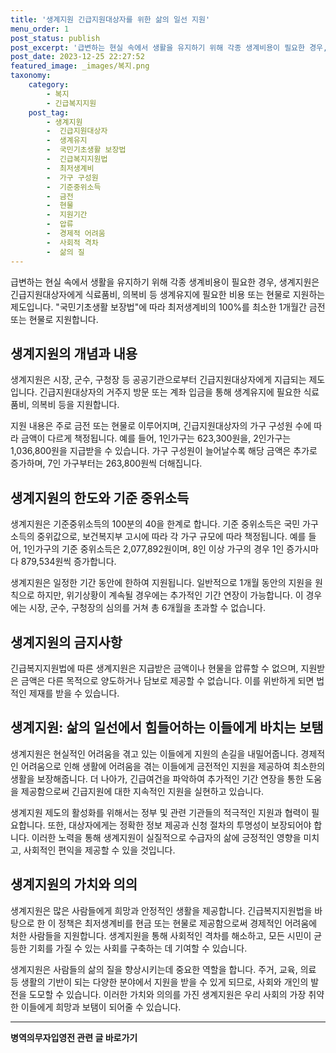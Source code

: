 ```yaml
---
title: '생계지원 긴급지원대상자를 위한 삶의 일선 지원'
menu_order: 1
post_status: publish
post_excerpt: '급변하는 현실 속에서 생활을 유지하기 위해 각종 생계비용이 필요한 경우, 생계지원은 긴급지원대상자에게 식료품비, 의복비 등 생계유지에 필요한 비용 또는 현물로 지원하는 제도입니다.  국민기초생활 보장법 에 따라 최저생계비의 100 를 최소한 1개월간 금전 또는 현물로 지원합니다.'
post_date: 2023-12-25 22:27:52
featured_image: _images/복지.png
taxonomy:
    category:
        - 복지
        - 긴급복지지원
    post_tag:
        - 생계지원
        -  긴급지원대상자
        -  생계유지
        -  국민기초생활 보장법
        -  긴급복지지원법
        -  최저생계비
        -  가구 구성원
        -  기준중위소득
        -  금전
        -  현물
        -  지원기간
        -  압류
        -  경제적 어려움
        -  사회적 격차
        -  삶의 질
---
```



급변하는 현실 속에서 생활을 유지하기 위해 각종 생계비용이 필요한 경우, 생계지원은 긴급지원대상자에게 식료품비, 의복비 등 생계유지에 필요한 비용 또는 현물로 지원하는 제도입니다. "국민기초생활 보장법"에 따라 최저생계비의 100%를 최소한 1개월간 금전 또는 현물로 지원합니다.

## 생계지원의 개념과 내용

생계지원은 시장, 군수, 구청장 등 공공기관으로부터 긴급지원대상자에게 지급되는 제도입니다. 긴급지원대상자의 거주지 방문 또는 계좌 입금을 통해 생계유지에 필요한 식료품비, 의복비 등을 지원합니다.

지원 내용은 주로 금전 또는 현물로 이루어지며, 긴급지원대상자의 가구 구성원 수에 따라 금액이 다르게 책정됩니다. 예를 들어, 1인가구는 623,300원을, 2인가구는 1,036,800원을 지급받을 수 있습니다. 가구 구성원이 늘어날수록 해당 금액은 추가로 증가하며, 7인 가구부터는 263,800원씩 더해집니다.

## 생계지원의 한도와 기준 중위소득

생계지원은 기준중위소득의 100분의 40을 한계로 합니다. 기준 중위소득은 국민 가구소득의 중위값으로, 보건복지부 고시에 따라 각 가구 규모에 따라 책정됩니다. 예를 들어, 1인가구의 기준 중위소득은 2,077,892원이며, 8인 이상 가구의 경우 1인 증가시마다 879,534원씩 증가합니다.

생계지원은 일정한 기간 동안에 한하여 지원됩니다. 일반적으로 1개월 동안의 지원을 원칙으로 하지만, 위기상황이 계속될 경우에는 추가적인 기간 연장이 가능합니다. 이 경우에는 시장, 군수, 구청장의 심의를 거쳐 총 6개월을 초과할 수 없습니다.

## 생계지원의 금지사항

긴급복지지원법에 따른 생계지원은 지급받은 금액이나 현물을 압류할 수 없으며, 지원받은 금액은 다른 목적으로 양도하거나 담보로 제공할 수 없습니다. 이를 위반하게 되면 법적인 제재를 받을 수 있습니다.

## 생계지원: 삶의 일선에서 힘들어하는 이들에게 바치는 보탬

생계지원은 현실적인 어려움을 겪고 있는 이들에게 지원의 손길을 내밀어줍니다. 경제적인 어려움으로 인해 생활에 어려움을 겪는 이들에게 금전적인 지원을 제공하여 최소한의 생활을 보장해줍니다. 더 나아가, 긴급여건을 파악하여 추가적인 기간 연장을 통한 도움을 제공함으로써 긴급지원에 대한 지속적인 지원을 실현하고 있습니다.

생계지원 제도의 활성화를 위해서는 정부 및 관련 기관들의 적극적인 지원과 협력이 필요합니다. 또한, 대상자에게는 정확한 정보 제공과 신청 절차의 투명성이 보장되어야 합니다. 이러한 노력을 통해 생계지원이 실질적으로 수급자의 삶에 긍정적인 영향을 미치고, 사회적인 편익을 제공할 수 있을 것입니다.

## 생계지원의 가치와 의의

생계지원은 많은 사람들에게 희망과 안정적인 생활을 제공합니다. 긴급복지지원법을 바탕으로 한 이 정책은 최저생계비를 현금 또는 현물로 제공함으로써 경제적인 어려움에 처한 사람들을 지원합니다. 생계지원을 통해 사회적인 격차를 해소하고, 모든 시민이 균등한 기회를 가질 수 있는 사회를 구축하는 데 기여할 수 있습니다.

생계지원은 사람들의 삶의 질을 향상시키는데 중요한 역할을 합니다. 주거, 교육, 의료 등 생활의 기반이 되는 다양한 분야에서 지원을 받을 수 있게 되므로, 사회와 개인의 발전을 도모할 수 있습니다. 이러한 가치와 의의를 가진 생계지원은 우리 사회의 가장 취약한 이들에게 희망과 보탬이 되어줄 수 있습니다.
<!-- wp:separator -->
<hr class="wp-block-separator has-alpha-channel-opacity"/>
<!-- /wp:separator -->

<!-- wp:group {"backgroundColor":"base","layout":{"type":"constrained"}} -->
<div class="wp-block-group has-base-background-color has-background"><!-- wp:paragraph {"align":"center","fontSize":"medium"} -->
<p class="has-text-align-center has-large-font-size"><strong>병역의무자입영전 관련 글 바로가기</strong></p>
<!-- /wp:paragraph -->


<!-- wp:latest-posts
{"categories":[{"id":9092,"count":19,"description":"","link":"https://uknowlaw.com/category/%eb%b3%91%ec%97%ad%ec%9d%98%eb%ac%b4%ec%9e%90%ec%9e%85%ec%98%81%ec%a0%84/","name":"병역의무자입영전","slug":"병역의무자입영전","taxonomy":"category","parent":0,"meta":[],"_links":{"self":[{"href":"https://uknowlaw.com/wp-json/wp/v2/categories/9092"}],"collection":[{"href":"https://uknowlaw.com/wp-json/wp/v2/categories"}],"about":[{"href":"https://uknowlaw.com/wp-json/wp/v2/taxonomies/category"}],"wp:post_type":[{"href":"https://uknowlaw.com/wp-json/wp/v2/posts?categories=9092"}],"curies":[{"name":"wp","href":"https://api.w.org/{rel}","templated":true}]}}],"postsToShow":100,"excerptLength":28,"postLayout":"grid","columns":2,"featuredImageAlign":"left","featuredImageSizeSlug":"large","fontSize":"small"} /--></div>
<!-- /wp:group -->